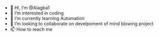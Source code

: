 - 👋 Hi, I’m @Alagba1
- 👀 I’m interested in coding
- 🌱 I’m currently learning Automation 
- 💞️ I’m looking to collaborate on develpoment of mind blowing project
- 📫 How to reach me 

<!---
Alagba1/Alagba1 is a ✨ special ✨ repository because its `README.md` (this file) appears on your GitHub profile.
You can click the Preview link to take a look at your changes.
--->
